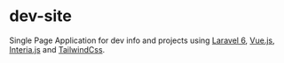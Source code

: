 # dev-site
Single Page Application for dev info and projects using [Laravel 6](https://laravel.com/), [Vue.js](https://vuejs.org/), [Interia.js](https://inertiajs.com/) and [TailwindCss](https://tailwindcss.com/). 

